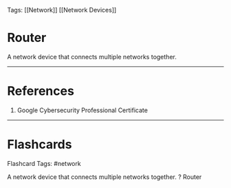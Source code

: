 Tags: [[Network]] [[Network Devices]]
# Router

A network device that connects multiple networks together.

---
# References

1. Google Cybersecurity Professional Certificate

---
# Flashcards

Flashcard Tags: #network 

A network device that connects multiple networks together.
?
Router